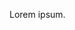 <picture>
  <source srcset="header.svg" media="(min-width: 800px)" width="800" height="200">
  <source srcset="header.svg" media="(min-width: 600em)" width="800" height="800">
</picture>

Lorem ipsum.
